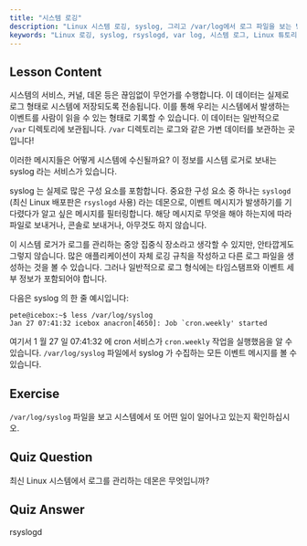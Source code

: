 ```yaml
---
title: "시스템 로깅"
description: "Linux 시스템 로깅, syslog, 그리고 /var/log에서 로그 파일을 보는 방법을 배웁니다. rsyslogd 를 이해하고 이 초보자 가이드를 통해 시스템 이벤트를 모니터링하세요."
keywords: "Linux 로깅, syslog, rsyslogd, var log, 시스템 로그, Linux 튜토리얼, 초보자 가이드"
---
```


## Lesson Content

시스템의 서비스, 커널, 데몬 등은 끊임없이 무언가를 수행합니다. 이 데이터는 실제로 로그 형태로 시스템에 저장되도록 전송됩니다. 이를 통해 우리는 시스템에서 발생하는 이벤트를 사람이 읽을 수 있는 형태로 기록할 수 있습니다. 이 데이터는 일반적으로 `/var` 디렉토리에 보관됩니다. `/var` 디렉토리는 로그와 같은 가변 데이터를 보관하는 곳입니다!

이러한 메시지들은 어떻게 시스템에 수신될까요? 이 정보를 시스템 로거로 보내는 syslog 라는 서비스가 있습니다.

syslog 는 실제로 많은 구성 요소를 포함합니다. 중요한 구성 요소 중 하나는 `syslogd` (최신 Linux 배포판은 `rsyslogd` 사용) 라는 데몬으로, 이벤트 메시지가 발생하기를 기다렸다가 알고 싶은 메시지를 필터링합니다. 해당 메시지로 무엇을 해야 하는지에 따라 파일로 보내거나, 콘솔로 보내거나, 아무것도 하지 않습니다.

이 시스템 로거가 로그를 관리하는 중앙 집중식 장소라고 생각할 수 있지만, 안타깝게도 그렇지 않습니다. 많은 애플리케이션이 자체 로깅 규칙을 작성하고 다른 로그 파일을 생성하는 것을 볼 수 있습니다. 그러나 일반적으로 로그 형식에는 타임스탬프와 이벤트 세부 정보가 포함되어야 합니다.

다음은 syslog 의 한 줄 예시입니다:

```plaintext
pete@icebox:~$ less /var/log/syslog
Jan 27 07:41:32 icebox anacron[4650]: Job `cron.weekly' started
```

여기서 1 월 27 일 07:41:32 에 cron 서비스가 `cron.weekly` 작업을 실행했음을 알 수 있습니다. `/var/log/syslog` 파일에서 syslog 가 수집하는 모든 이벤트 메시지를 볼 수 있습니다.

## Exercise

`/var/log/syslog` 파일을 보고 시스템에서 또 어떤 일이 일어나고 있는지 확인하십시오.

## Quiz Question

최신 Linux 시스템에서 로그를 관리하는 데몬은 무엇입니까?

## Quiz Answer

rsyslogd
